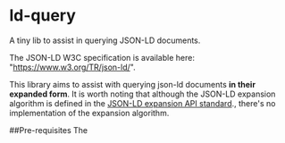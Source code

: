 # ld-query
A tiny lib to assist in querying JSON-LD documents.

The JSON-LD W3C specification is available here: "https://www.w3.org/TR/json-ld/".

This library aims to assist with querying json-ld documents **in their expanded form**. It is worth noting that although the JSON-LD expansion algorithm is defined in the [JSON-LD expansion API standard]., there's no implementation of the expansion algorithm.


##Pre-requisites
The

[JSON-LD expansion API standard]: https://www.w3.org/TR/json-ld-api/#expansion
